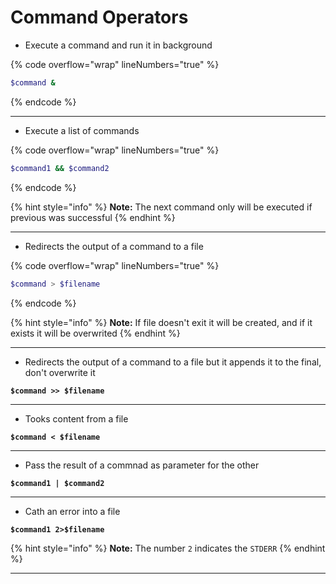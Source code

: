 # Command Operators

* Execute a command and run it in background

{% code overflow="wrap" lineNumbers="true" %}
```bash
$command &
```
{% endcode %}

***

* Execute a list of commands

{% code overflow="wrap" lineNumbers="true" %}
```bash
$command1 && $command2
```
{% endcode %}

{% hint style="info" %}
**Note:** The next command only will be executed if previous was successful
{% endhint %}

***

* Redirects the output of a command to a file

{% code overflow="wrap" lineNumbers="true" %}
```bash
$command > $filename
```
{% endcode %}

{% hint style="info" %}
**Note:** If file doesn't exit it will be created, and if it exists it will be overwrited
{% endhint %}

***

* Redirects the output of a command to a file but it appends it to the final, don't overwrite it

<pre class="language-bash" data-overflow="wrap" data-line-numbers><code class="lang-bash"><strong>$command >> $filename
</strong></code></pre>

***

* Tooks content from a file

<pre class="language-bash" data-overflow="wrap" data-line-numbers><code class="lang-bash"><strong>$command &#x3C; $filename
</strong></code></pre>

***

* Pass the result of a commnad as parameter for the other

<pre class="language-bash" data-overflow="wrap" data-line-numbers><code class="lang-bash"><strong>$command1 | $command2
</strong></code></pre>

***

* Cath an error into a file

<pre class="language-bash" data-overflow="wrap" data-line-numbers><code class="lang-bash"><strong>$command1 2>$filename
</strong></code></pre>

{% hint style="info" %}
&#x20;**Note:** The number `2` indicates the `STDERR`
{% endhint %}

***

